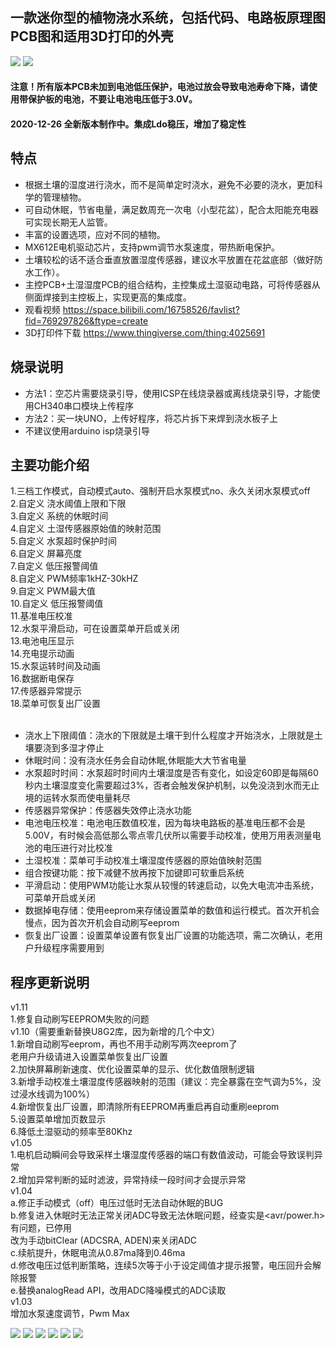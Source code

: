 ## 一款迷你型的植物浇水系统，包括代码、电路板原理图PCB图和适用3D打印的外壳
![](https://github.com/jie326513988/Arduino-Water-the-plants/blob/master/picture/v9.2-001.png)
![](https://github.com/jie326513988/Arduino-Water-the-plants/blob/master/picture/v9.1%2B%20(6).jpg)
#### 注意！所有版本PCB未加到电池低压保护，电池过放会导致电池寿命下降，请使用带保护板的电池，不要让电池电压低于3.0V。
#### 2020-12-26 全新版本制作中。集成Ldo稳压，增加了稳定性

## 特点
* 根据土壤的湿度进行浇水，而不是简单定时浇水，避免不必要的浇水，更加科学的管理植物。
* 可自动休眠，节省电量，满足数周充一次电（小型花盆），配合太阳能充电器可实现长期无人监管。
* 丰富的设置选项，应对不同的植物。
* MX612E电机驱动芯片，支持pwm调节水泵速度，带热断电保护。
* 土壤较松的话不适合垂直放置湿度传感器，建议水平放置在花盆底部（做好防水工作）。
* 主控PCB+土湿湿度PCB的组合结构，主控集成土湿驱动电路，可将传感器从侧面焊接到主控板上，实现更高的集成度。
* 观看视频 https://space.bilibili.com/16758526/favlist?fid=769297826&ftype=create
* 3D打印件下载 https://www.thingiverse.com/thing:4025691
## 烧录说明
* 方法1：空芯片需要烧录引导，使用ICSP在线烧录器或离线烧录引导，才能使用CH340串口模块上传程序
* 方法2：买一块UNO，上传好程序，将芯片拆下来焊到浇水板子上
* 不建议使用arduino isp烧录引导

## 主要功能介绍<br>
1.三档工作模式，自动模式auto、强制开启水泵模式no、永久关闭水泵模式off<br>
2.自定义 浇水阈值上限和下限<br>
3.自定义 系统的休眠时间<br>
4.自定义 土湿传感器原始值的映射范围<br>
5.自定义 水泵超时保护时间<br>
6.自定义 屏幕亮度<br>
7.自定义 低压报警阈值<br>
8.自定义 PWM频率1kHZ-30kHZ<br>
9.自定义 PWM最大值<br>
10.自定义 低压报警阈值<br>
11.基准电压校准<br>
12.水泵平滑启动，可在设置菜单开启或关闭<br>
13.电池电压显示<br>
14.充电提示动画<br>
15.水泵运转时间及动画<br>
16.数据断电保存<br>
17.传感器异常提示<br>
18.菜单可恢复出厂设置<br><br>

* 浇水上下限阈值：浇水的下限就是土壤干到什么程度才开始浇水，上限就是土壤要浇到多湿才停止
* 休眠时间：没有浇水任务会自动休眠,休眠能大大节省电量
* 水泵超时时间：水泵超时时间内土壤湿度是否有变化，如设定60即是每隔60秒内土壤湿度变化需要超过3%，否者会触发保护机制，以免没浇到水而无止境的运转水泵而使电量耗尽
* 传感器异常保护：传感器失效停止浇水功能
* 电池电压校准：电池电压数值校准，因为每块电路板的基准电压都不会是5.00V，有时候会高低那么零点零几伏所以需要手动校准，使用万用表测量电池的电压进行对比校准
* 土湿校准：菜单可手动校准土壤湿度传感器的原始值映射范围
* 组合按键功能：按下减健不放再按下加键即可软重启系统
* 平滑启动：使用PWM功能让水泵从较慢的转速启动，以免大电流冲击系统，可菜单开启或关闭
* 数据掉电存储：使用eeprom来存储设置菜单的数值和运行模式。首次开机会慢点，因为首次开机会自动刷写eeprom
* 恢复出厂设置：设置菜单设置有恢复出厂设置的功能选项，需二次确认，老用户升级程序需要用到
## 程序更新说明<br>
  v1.11<br>
   1.修复自动刷写EEPROM失败的问题<br>
  v1.10（需要重新替换U8G2库，因为新增的几个中文）<br>
   1.新增自动刷写eeprom，再也不用手动刷写两次eeprom了<br>
     老用户升级请进入设置菜单恢复出厂设置<br>
   2.加快屏幕刷新速度、优化设置菜单的显示、优化数值限制逻辑<br>
   3.新增手动校准土壤湿度传感器映射的范围（建议：完全暴露在空气调为5%，没过浸水线调为100%）<br>
   4.新增恢复出厂设置，即清除所有EEPROM再重启再自动重刷eeprom<br>
   5.设置菜单增加页数显示<br>
   6.降低土湿驱动的频率至80Khz<br>
  v1.05<br>
   1.电机启动瞬间会导致采样土壤湿度传感器的端口有数值波动，可能会导致误判异常<br>
   2.增加异常判断的延时滤波，异常持续一段时间才会提示异常<br>
  v1.04<br>
   a.修正手动模式（off）电压过低时无法自动休眠的BUG<br>
   b.修复进入休眠时无法正常关闭ADC导致无法休眠问题，经查实是<avr/power.h>有问题，已停用<br>
     改为手动bitClear (ADCSRA, ADEN)来关闭ADC<br>
   c.续航提升，休眠电流从0.87ma降到0.46ma<br>
   d.修改电压过低判断策略，连续5次等于小于设定阈值才提示报警，电压回升会解除报警<br>
   e.替换analogRead API，改用ADC降噪模式的ADC读取<br>
  v1.03<br>
   增加水泵速度调节，Pwm Max<br>
   
   ![](https://github.com/jie326513988/Arduino-Water-the-plants/blob/master/picture/v9.1%2B%20(1).jpg)
   ![](https://github.com/jie326513988/Arduino-Water-the-plants/blob/master/picture/v9.1%2B%20(2).jpg)
   ![](https://github.com/jie326513988/Arduino-Water-the-plants/blob/master/picture/v9.1%2B%20(3).jpg)
   ![](https://github.com/jie326513988/Arduino-Water-the-plants/blob/master/picture/v9.1%2B%20(4).jpg)
   ![](https://github.com/jie326513988/Arduino-Water-the-plants/blob/master/picture/v9.1%2B%20(5).jpg)
   ![](https://github.com/jie326513988/Arduino-Water-the-plants/blob/master/picture/v9.1%2B%20(7).jpg)

